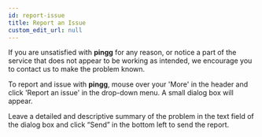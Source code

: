 ```yaml
---
id: report-issue
title: Report an Issue
custom_edit_url: null
---
```

If you are unsatisfied with **pingg** for any reason, or notice a part of the service that does not appear to be working as intended, we encourage you to contact us to make the problem known.

To report and issue with **pingg**, mouse over your 'More' in the header and click 'Report an issue' in the drop-down menu. A small dialog box will appear.

Leave a detailed and descriptive summary of the problem in the text field of the dialog box and click “Send” in the bottom left to send the report.
